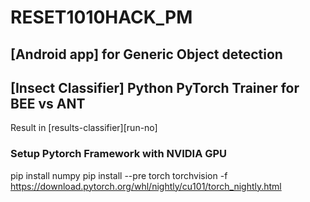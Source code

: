 # RESET1010HACK_PM

## [Android app] for Generic Object detection

## [Insect Classifier] Python PyTorch Trainer for BEE vs ANT

Result in [results-classifier][run-no]

### Setup Pytorch Framework with NVIDIA GPU

pip install numpy
pip install --pre torch torchvision -f https://download.pytorch.org/whl/nightly/cu101/torch_nightly.html
